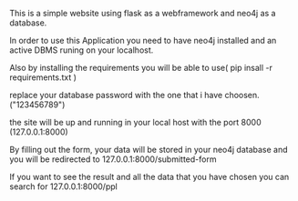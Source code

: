 This is a simple website using flask as a webframework and neo4j as a database.

In order to use this Application you need to have neo4j installed and an active DBMS runing on your localhost.

Also by installing the requirements you will be able to use( pip insall -r requirements.txt )

replace your database password with the one that i have choosen.("123456789")

the site will be up and running in your local host with the port 8000 (127.0.0.1:8000)

By filling out the form, your data will be stored in your neo4j database and you will be redirected to 127.0.0.1:8000/submitted-form

If you want to see the result and all the data that you have chosen you can search for 127.0.0.1:8000/ppl